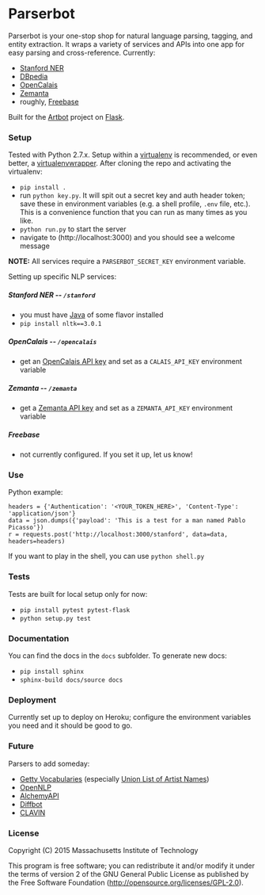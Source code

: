 Parserbot
=========

Parserbot is your one-stop shop for natural language parsing, tagging, and entity extraction. It wraps a variety of services and APIs into one app for easy parsing and cross-reference. Currently:

- [Stanford NER](http://nlp.stanford.edu/software/CRF-NER.shtml)
- [DBpedia](http://dbpedia.org)
- [OpenCalais](http://www.opencalais.com/)
- [Zemanta](http://www.zemanta.com/)
- roughly, [Freebase](http://www.freebase.com/)

Built for the [Artbot](http://github.com/hyperstudio/artbot-api) project on [Flask](http://flask.pocoo.org/).

### Setup

Tested with Python 2.7.x. Setup within a [virtualenv](http://www.virtualenv.org/en/latest/) is recommended, or even better, a [virtualenvwrapper](https://virtualenvwrapper.readthedocs.org/en/latest/). After cloning the repo and activating the virtualenv:

* `pip install .`
* run `python key.py`. It will spit out a secret key and auth header token; save these in environment variables (e.g. a shell profile, `.env` file, etc.). This is a convenience function that you can run as many times as you like.
* `python run.py` to start the server
* navigate to (http://localhost:3000) and you should see a welcome message

**NOTE:** All services require a `PARSERBOT_SECRET_KEY` environment variable.

Setting up specific NLP services:

##### Stanford NER -- `/stanford`

* you must have [Java](http://www.oracle.com/technetwork/java/javase/downloads/jdk8-downloads-2133151.html) of some flavor installed
* `pip install nltk==3.0.1`

##### OpenCalais -- `/opencalais`

* get an [OpenCalais API key](http://www.opencalais.com/APIkey) and set as a `CALAIS_API_KEY` environment variable

##### Zemanta -- `/zemanta`

* get a [Zemanta API key](http://www.zemanta.com/developer/) and set as a `ZEMANTA_API_KEY` environment variable

##### Freebase

* not currently configured. If you set it up, let us know!

### Use

Python example:

	headers = {'Authentication': '<YOUR_TOKEN_HERE>', 'Content-Type': 'application/json'}
	data = json.dumps({'payload': 'This is a test for a man named Pablo Picasso'})
	r = requests.post('http://localhost:3000/stanford', data=data, headers=headers)

If you want to play in the shell, you can use `python shell.py`

### Tests

Tests are built for local setup only for now:

* `pip install pytest pytest-flask`
* `python setup.py test`

### Documentation

You can find the docs in the `docs` subfolder. To generate new docs:

* `pip install sphinx`
* `sphinx-build docs/source docs`

### Deployment

Currently set up to deploy on Heroku; configure the environment variables you need and it should be good to go.

### Future

Parsers to add someday:

* [Getty Vocabularies](http://www.getty.edu/research/tools/vocabularies/) (especially [Union List of Artist Names](http://www.getty.edu/research/tools/vocabularies/ulan/index.html))
* [OpenNLP](https://opennlp.apache.org/)
* [AlchemyAPI](http://www.alchemyapi.com/)
* [Diffbot](http://www.diffbot.com/)
* [CLAVIN](http://clavin.bericotechnologies.com/)

### License

Copyright (C) 2015 Massachusetts Institute of Technology

This program is free software; you can redistribute it and/or modify
it under the terms of version 2 of the GNU General Public License as
published by the Free Software Foundation (http://opensource.org/licenses/GPL-2.0).
